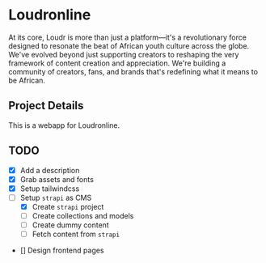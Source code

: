 # Loudronline

At its core, Loudr is more than just a platform—it's a revolutionary force designed to resonate the beat of African youth culture across the globe. We've evolved beyond just supporting creators to reshaping the very framework of content creation and appreciation. We're building a community of creators, fans, and brands that's redefining what it means to be African.

## Project Details

This is a webapp for Loudronline.

## TODO

- [x] Add a description
- [x] Grab assets and fonts
- [x] Setup tailwindcss
- [ ] Setup `strapi` as CMS
  - [x] Create `strapi` project
  - [ ] Create collections and models
  - [ ] Create dummy content
  - [ ] Fetch content from `strapi`
- [] Design frontend pages
